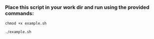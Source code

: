 ### Place this script in your work dir and run using the provided commands:

 `chmod +x example.sh`

 `./example.sh`